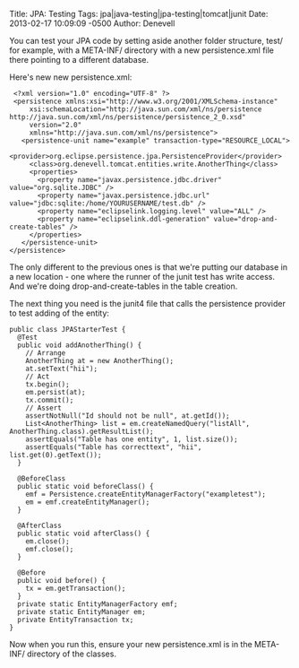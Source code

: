 Title: JPA: Testing
Tags: jpa|java-testing|jpa-testing|tomcat|junit
Date: 2013-02-17 10:09:09 -0500 
Author: Denevell

You can test your JPA code by setting aside another folder structure, test/ for example, with a META-INF/ directory with a new persistence.xml file there pointing to a different database.

Here's new new persistence.xml:

     <?xml version="1.0" encoding="UTF-8" ?>
     <persistence xmlns:xsi="http://www.w3.org/2001/XMLSchema-instance"
         xsi:schemaLocation="http://java.sun.com/xml/ns/persistence http://java.sun.com/xml/ns/persistence/persistence_2_0.xsd"
         version="2.0"
         xmlns="http://java.sun.com/xml/ns/persistence">
       <persistence-unit name="example" transaction-type="RESOURCE_LOCAL">
         <provider>org.eclipse.persistence.jpa.PersistenceProvider</provider>
         <class>org.denevell.tomcat.entities.write.AnotherThing</class>
         <properties>
           <property name="javax.persistence.jdbc.driver" value="org.sqlite.JDBC" />
           <property name="javax.persistence.jdbc.url" value="jdbc:sqlite:/home/YOURUSERNAME/test.db" />
           <property name="eclipselink.logging.level" value="ALL" />
           <property name="eclipselink.ddl-generation" value="drop-and-create-tables" />
         </properties>
       </persistence-unit>
    </persistence>

The only different to the previous ones is that we're putting our database in a new location - one where the runner of the junit test has write access. And we're doing drop-and-create-tables in the table creation.

The next thing you need is the junit4 file that calls the persistence provider to test adding of the entity:

    public class JPAStarterTest {
      @Test
      public void addAnotherThing() {
        // Arrange
        AnotherThing at = new AnotherThing();
        at.setText("hii");        	
        // Act
        tx.begin();
        em.persist(at);
        tx.commit();   		    
        // Assert
        assertNotNull("Id should not be null", at.getId());
        List<AnotherThing> list = em.createNamedQuery("listAll", AnotherThing.class).getResultList();
        assertEquals("Table has one entity", 1, list.size()); 
        assertEquals("Table has correcttext", "hii", list.get(0).getText());
      }
    
      @BeforeClass
      public static void beforeClass() {
        emf = Persistence.createEntityManagerFactory("exampletest");
        em = emf.createEntityManager();
      }
     
      @AfterClass
      public static void afterClass() {
        em.close();
        emf.close();
      }
   
      @Before
      public void before() {
        tx = em.getTransaction();
      }
      private static EntityManagerFactory emf;
      private static EntityManager em;
      private EntityTransaction tx;	
    }

Now when you run this, ensure your new persistence.xml is in the META-INF/ directory of the classes.

